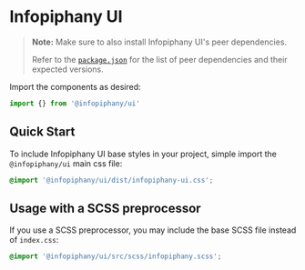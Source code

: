 # Infopiphany UI

> **Note:** Make sure to also install Infopiphany UI's peer dependencies.
>
> Refer to the [`package.json`](./package.json) for the list of peer dependencies and their expected versions.

Import the components as desired:

```javascript
import {} from '@infopiphany/ui'
```

## Quick Start

To include Infopiphany UI base styles in your project, simple import the `@infopiphany/ui` main css file:

```css
@import '@infopiphany/ui/dist/infopiphany-ui.css';
```

## Usage with a SCSS preprocessor

If you use a SCSS preprocessor, you may include the base SCSS file instead of `index.css`:

```scss
@import '@infopiphany/ui/src/scss/infopiphany.scss';
```
